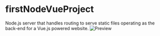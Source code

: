 # firstNodeVueProject
Node.js server that handles routing to serve static files operating as the back-end for a Vue.js powered website.
![Preview](https://image.ibb.co/fBOU3c/image.png)

